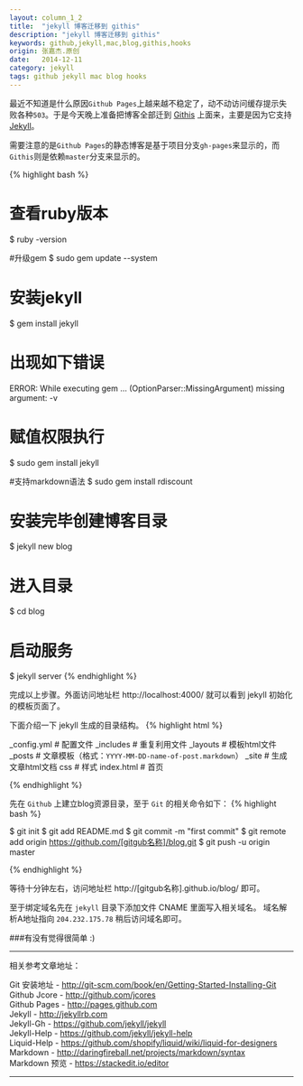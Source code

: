 ```yaml
---
layout: column_1_2
title:  "jekyll 博客迁移到 githis"
description: "jekyll 博客迁移到 githis"
keywords: github,jekyll,mac,blog,githis,hooks
origin: 张嘉杰.原创
date:   2014-12-11
category: jekyll
tags: github jekyll mac blog hooks
---
```

最近不知道是什么原因`Github Pages`上越来越不稳定了，动不动访问缓存提示失败各种`503`。于是今天晚上准备把博客全部迁到 [Githis] 上面来，主要是因为它支持 [Jekyll]。
<!--more-->
需要注意的是`Github Pages`的静态博客是基于项目分支`gh-pages`来显示的，而`Githis`则是依赖`master`分支来显示的。

{% highlight bash %}
# 查看ruby版本
$ ruby -version 

#升级gem
$ sudo gem update --system

# 安装jekyll
$ gem install jekyll 

# 出现如下错误
ERROR:  While executing gem ... (OptionParser::MissingArgument)
    missing argument: -v
	
# 赋值权限执行
$ sudo gem install jekyll

#支持markdown语法
$ sudo gem install rdiscount

# 安装完毕创建博客目录
$ jekyll new blog

# 进入目录
$ cd blog

# 启动服务
$ jekyll server
{% endhighlight %}

完成以上步骤。外面访问地址栏 http://localhost:4000/ 就可以看到 jekyll 初始化的模板页面了。

下面介绍一下 jekyll 生成的目录结构。
{% highlight html %}

_config.yml 	# 配置文件
_includes	# 重复利用文件
_layouts	# 模板html文件
_posts		# 文章模板（格式：`YYYY-MM-DD-name-of-post.markdown`）
_site		# 生成文章html文档
css		# 样式
index.html	# 首页

{% endhighlight %}

先在 `Github` 上建立blog资源目录，至于 `Git` 的相关命令如下：
{% highlight bash %}

$ git init
$ git add README.md
$ git commit -m "first commit"
$ git remote add origin https://github.com/[gitgub名称]/blog.git
$ git push -u origin master

{% endhighlight %}

等待十分钟左右，访问地址栏 http://[gitgub名称].github.io/blog/ 即可。

至于绑定域名先在 `jekyll` 目录下添加文件 CNAME 里面写入相关域名。
域名解析A地址指向 `204.232.175.78` 稍后访问域名即可。

###有没有觉得很简单 :)

-----------------------

相关参考文章地址：

Git 安装地址 - <http://git-scm.com/book/en/Getting-Started-Installing-Git>  
Github Jcore - <http://github.com/jcores>  
Github Pages - <http://pages.github.com>  
Jekyll - <http://jekyllrb.com>  
Jekyll-Gh - <https://github.com/jekyll/jekyll>  
Jekyll-Help - <https://github.com/jekyll/jekyll-help>  
Liquid-Help - <https://github.com/shopify/liquid/wiki/liquid-for-designers>  
Markdown - <http://daringfireball.net/projects/markdown/syntax>  
Markdown 预览 - <https://stackedit.io/editor>

-----------------------

[Githis]:		http://www.githis.com/
[Github Pages]:	http://pages.github.com
[Jekyll]:		http://jekyllrb.com
